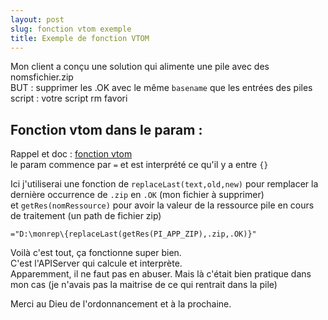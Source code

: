 ```yaml
---
layout: post
slug: fonction vtom exemple
title: Exemple de fonction VTOM
---
```

Mon client a conçu une solution qui alimente une pile avec des nomsfichier.zip  
BUT : supprimer les .OK avec le même `basename` que les entrées des piles  
script : votre script rm favori  

## Fonction vtom dans le param :  
Rappel et doc : [fonction vtom](https://virtual-thom.github.io/archives/fonctions-vtom/)  
le param commence par `=` et est interprété ce qu'il y a entre `{}`  

Ici j'utiliserai une fonction de `replaceLast(text,old,new)` pour remplacer la dernière occurrence de `.zip` en `.OK` (mon fichier à supprimer)  
et `getRes(nomRessource)` pour avoir la valeur de la ressource pile en cours de traitement (un path de fichier zip)  
```
="D:\monrep\{replaceLast(getRes(PI_APP_ZIP),.zip,.OK)}"
```

Voilà c'est tout, ça fonctionne super bien.   
C'est l'APIServer qui calcule et interprète.  
Apparemment, il ne faut pas en abuser. Mais là c'était bien pratique dans mon cas (je n'avais pas la maitrise de ce qui rentrait dans la pile)  

Merci au Dieu de l'ordonnancement et à la prochaine.  
